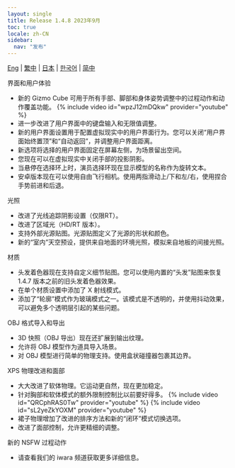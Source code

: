 ```yaml
---
layout: single
title: Release 1.4.8 2023年9月
toc: true
locale: zh-CN
sidebar:
  nav: "发布"
---
```

[Eng](/dancexr/releases/1.4.8) | [繁中](/tw/dancexr/releases/1.4.8) | [日本](/jp/dancexr/releases/1.4.8) | [한국어](/kr/dancexr/releases/1.4.8) | [简中](/zh/dancexr/releases/1.4.8)


界面和用户体验
* 新的 Gizmo Cube 可用于所有手部、脚部和身体姿势调整中的过程动作和动作覆盖功能。
{% include video id="wpzJ12mDQkw" provider="youtube" %}
* 进一步改进了用户界面中的键盘输入和无限值调整。
* 新的用户界面设置用于配置虚拟现实中的用户界面行为。您可以关闭“用户界面始终置顶”和“自动返回”，并调整用户界面距离。
* 新选项将选择的用户界面固定在屏幕左侧，为场景留出空间。
* 您现在可以在虚拟现实中关闭手部的投影阴影。
* 当悬停在选择环上时，演员选择环现在显示模型的名称作为旋转文本。
* 安卓版本现在可以使用自由飞行相机。使用两指滑动上/下和左/右，使用捏合手势前进和后退。

光照
* 改进了光线追踪阴影设置（仅限RT）。
* 改进了区域光（HD/RT 版本）。
* 支持外部光源贴图。光源贴图定义了光源的形状和颜色。
* 新的“室内”天空预设，提供来自地面的环境光照，模拟来自地板的间接光照。

材质
* 头发着色器现在支持自定义细节贴图。您可以使用内置的“头发”贴图来恢复 1.4.7 版本之前的旧头发着色器效果。
* 在单个材质设置中添加了 X 射线模式。
* 添加了“轮廓”模式作为玻璃模式之一。该模式是不透明的，并使用抖动效果，可以避免多个透明层引起的某些问题。

OBJ 格式导入和导出
* 3D 快照（OBJ 导出）现在还扩展到输出纹理。
* 允许将 OBJ 模型作为道具导入场景。
* 对 OBJ 模型进行简单的物理支持。使用盒状碰撞器包裹其边界。

XPS 物理改进和面部
* 大大改进了软体物理。它运动更自然，现在更加稳定。
* 针对胸部和软体模式的额外限制控制比以前要好得多。
{% include video id="QRCphRAS0Tw" provider="youtube" %}
{% include video id="sL2yeZkYOXM" provider="youtube" %}
* 裙子物理增加了改进的排序方法和新的“闭环”模式切换选项。
* 改进了面部控制，允许更精细的调整。

新的 NSFW 过程动作
* 请查看我们的 iwara 频道获取更多详细信息。